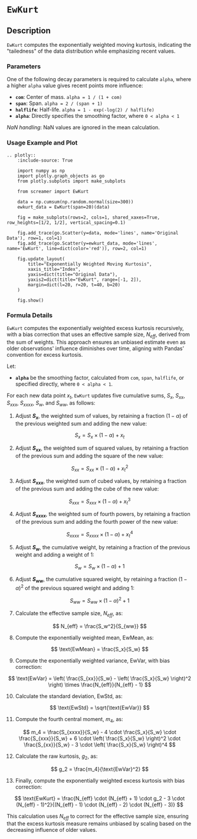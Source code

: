 # `EwKurt`

## Description

`EwKurt` computes the exponentially weighted moving kurtosis, indicating the "tailedness" of the data distribution while emphasizing recent values.


### Parameters

One of the following decay parameters is required to calculate `alpha`, where a higher `alpha` value gives recent points more influence:

- **`com`**: Center of mass. `alpha = 1 / (1 + com)`
- **`span`**: Span. `alpha = 2 / (span + 1)`
- **`halflife`**: Half-life. `alpha = 1 - exp(-log(2) / halflife)`
- **`alpha`**: Directly specifies the smoothing factor, where `0 < alpha < 1`

*NaN handling*: NaN values are ignored in the mean calculation.


### Usage Example and Plot

```{eval-rst}
.. plotly::
    :include-source: True

    import numpy as np
    import plotly.graph_objects as go
    from plotly.subplots import make_subplots

    from screamer import EwKurt

    data = np.cumsum(np.random.normal(size=300))
    ewkurt_data = EwKurt(span=20)(data)

    fig = make_subplots(rows=2, cols=1, shared_xaxes=True, row_heights=[1/2, 1/2], vertical_spacing=0.1)

    fig.add_trace(go.Scatter(y=data, mode='lines', name='Original Data'), row=1, col=1)
    fig.add_trace(go.Scatter(y=ewkurt_data, mode='lines', name='EwKurt', line=dict(color='red')), row=2, col=1)

    fig.update_layout(
        title="Exponentially Weighted Moving Kurtosis",
        xaxis_title="Index",
        yaxis=dict(title="Original Data"),
        yaxis2=dict(title="EwKurt", range=[-1, 2]),
        margin=dict(l=20, r=20, t=40, b=20)
    )

    fig.show()
```


### Formula Details

`EwKurt` computes the exponentially weighted excess kurtosis recursively, with a bias correction that uses an effective sample size, $N_{eff}$, derived from the sum of weights. This approach ensures an unbiased estimate even as older observations' influence diminishes over time, aligning with Pandas’ convention for excess kurtosis.

Let:
- **`alpha`** be the smoothing factor, calculated from `com`, `span`, `halflife`, or specified directly, where `0 < alpha < 1`.

For each new data point $x_t$, `EwKurt` updates five cumulative sums, $S_x$, $S_{xx}$, $S_{xxx}$, $S_{xxxx}$, $S_w$, and $S_{ww}$, as follows:

1. Adjust **$S_x$**, the weighted sum of values, by retaining a fraction $(1 - \alpha)$ of the previous weighted sum and adding the new value:

$$
S_x = S_x \times (1 - \alpha) + x_t
$$

2. Adjust **$S_{xx}$**, the weighted sum of squared values, by retaining a fraction of the previous sum and adding the square of the new value:

$$
S_{xx} = S_{xx} \times (1 - \alpha) + x_t^2
$$

3. Adjust **$S_{xxx}$**, the weighted sum of cubed values, by retaining a fraction of the previous sum and adding the cube of the new value:

$$
S_{xxx} = S_{xxx} \times (1 - \alpha) + x_t^3
$$

4. Adjust **$S_{xxxx}$**, the weighted sum of fourth powers, by retaining a fraction of the previous sum and adding the fourth power of the new value:

$$
S_{xxxx} = S_{xxxx} \times (1 - \alpha) + x_t^4
$$

5. Adjust **$S_w$**, the cumulative weight, by retaining a fraction of the previous weight and adding a weight of $1$:

$$
S_w = S_w \times (1 - \alpha) + 1
$$

6. Adjust **$S_{ww}$**, the cumulative squared weight, by retaining a fraction $(1 - \alpha)^2$ of the previous squared weight and adding $1$:

$$
S_{ww} = S_{ww} \times (1 - \alpha)^2 + 1
$$

7. Calculate the effective sample size, $N_{eff}$, as:

$$
N_{eff} = \frac{S_w^2}{S_{ww}}
$$

8. Compute the exponentially weighted mean, $\text{EwMean}$, as:

$$
\text{EwMean} = \frac{S_x}{S_w}
$$

9. Compute the exponentially weighted variance, $\text{EwVar}$, with bias correction:

$$
\text{EwVar} = \left( \frac{S_{xx}}{S_w} - \left( \frac{S_x}{S_w} \right)^2 \right) \times \frac{N_{eff}}{N_{eff} - 1}
$$

10. Calculate the standard deviation, $\text{EwStd}$, as:

$$
\text{EwStd} = \sqrt{\text{EwVar}}
$$

11. Compute the fourth central moment, $m_4$, as:

$$
m_4 = \frac{S_{xxxx}}{S_w} - 4 \cdot \frac{S_x}{S_w} \cdot \frac{S_{xxx}}{S_w} + 6 \cdot \left( \frac{S_x}{S_w} \right)^2 \cdot \frac{S_{xx}}{S_w} - 3 \cdot \left( \frac{S_x}{S_w} \right)^4
$$

12. Calculate the raw kurtosis, $g_2$, as:

$$
g_2 = \frac{m_4}{\text{EwVar}^2}
$$

13. Finally, compute the exponentially weighted excess kurtosis with bias correction:

$$
\text{EwKurt} = \frac{N_{eff} \cdot (N_{eff} + 1) \cdot g_2 - 3 \cdot (N_{eff} - 1)^2}{(N_{eff} - 1) \cdot (N_{eff} - 2) \cdot (N_{eff} - 3)}
$$

This calculation uses $N_{eff}$ to correct for the effective sample size, ensuring that the excess kurtosis measure remains unbiased by scaling based on the decreasing influence of older values.

